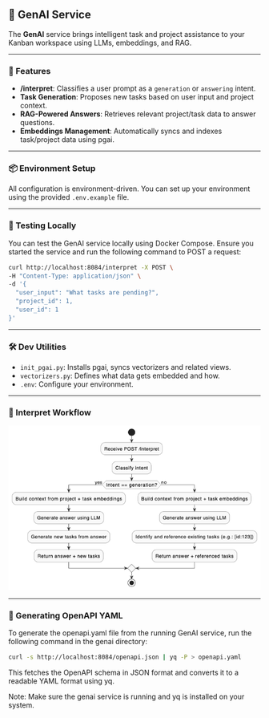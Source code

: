 ## 🧠 GenAI Service

The **GenAI** service brings intelligent task and project assistance to your Kanban workspace using LLMs, embeddings, and RAG.

---

### 🚀 Features

- **/interpret**: Classifies a user prompt as a `generation` or `answering` intent.
- **Task Generation**: Proposes new tasks based on user input and project context.
- **RAG-Powered Answers**: Retrieves relevant project/task data to answer questions.
- **Embeddings Management**: Automatically syncs and indexes task/project data using pgai.

---

### 📦 Environment Setup

All configuration is environment-driven. You can set up your environment using the provided `.env.example` file.

---

### 🧪 Testing Locally

You can test the GenAI service locally using Docker Compose. Ensure you started the service and run the following command to POST a request:

```bash
curl http://localhost:8084/interpret -X POST \
-H "Content-Type: application/json" \
-d '{
  "user_input": "What tasks are pending?",
  "project_id": 1,
  "user_id": 1
}'
```

---

### 🛠️ Dev Utilities

- `init_pgai.py`: Installs pgai, syncs vectorizers and related views.
- `vectorizers.py`: Defines what data gets embedded and how.
- `.env`: Configure your environment.

---

### 🧠 Interpret Workflow

![GenAI Workflow](./diagrams/GenAI%20activity%20diagram.png)

---

### 📄 Generating OpenAPI YAML
To generate the openapi.yaml file from the running GenAI service, run the following command in the genai directory:

```bash
curl -s http://localhost:8084/openapi.json | yq -P > openapi.yaml
```

This fetches the OpenAPI schema in JSON format and converts it to a readable YAML format using yq.

Note: Make sure the genai service is running and yq is installed on your system.